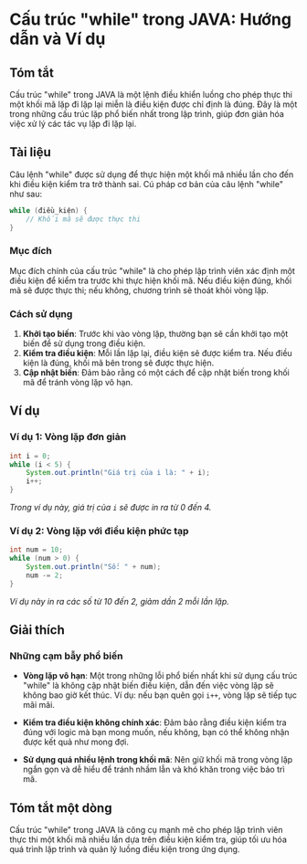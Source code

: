 <!--
Meta Description: # Cấu trúc "while" trong JAVA: Hướng dẫn và Ví dụ ## Tóm tắt Cấu trúc "while" trong JAVA là một lệnh điều khiển luồng cho phép thực thi một khối mã lặ...
Meta Keywords: lặp, điều, trong, kiện, while
-->

# Cấu trúc "while" trong JAVA: Hướng dẫn và Ví dụ

## Tóm tắt
Cấu trúc "while" trong JAVA là một lệnh điều khiển luồng cho phép thực thi một khối mã lặp đi lặp lại miễn là điều kiện được chỉ định là đúng. Đây là một trong những cấu trúc lặp phổ biến nhất trong lập trình, giúp đơn giản hóa việc xử lý các tác vụ lặp đi lặp lại.

## Tài liệu
Câu lệnh "while" được sử dụng để thực hiện một khối mã nhiều lần cho đến khi điều kiện kiểm tra trở thành sai. Cú pháp cơ bản của câu lệnh "while" như sau:

```java
while (điều_kiện) {
    // Khối mã sẽ được thực thi
}
```

### Mục đích
Mục đích chính của cấu trúc "while" là cho phép lập trình viên xác định một điều kiện để kiểm tra trước khi thực hiện khối mã. Nếu điều kiện đúng, khối mã sẽ được thực thi; nếu không, chương trình sẽ thoát khỏi vòng lặp.

### Cách sử dụng
1. **Khởi tạo biến**: Trước khi vào vòng lặp, thường bạn sẽ cần khởi tạo một biến để sử dụng trong điều kiện.
2. **Kiểm tra điều kiện**: Mỗi lần lặp lại, điều kiện sẽ được kiểm tra. Nếu điều kiện là đúng, khối mã bên trong sẽ được thực hiện.
3. **Cập nhật biến**: Đảm bảo rằng có một cách để cập nhật biến trong khối mã để tránh vòng lặp vô hạn.

## Ví dụ
### Ví dụ 1: Vòng lặp đơn giản

```java
int i = 0;
while (i < 5) {
    System.out.println("Giá trị của i là: " + i);
    i++;
}
```
*Trong ví dụ này, giá trị của `i` sẽ được in ra từ 0 đến 4.*

### Ví dụ 2: Vòng lặp với điều kiện phức tạp

```java
int num = 10;
while (num > 0) {
    System.out.println("Số: " + num);
    num -= 2;
}
```
*Ví dụ này in ra các số từ 10 đến 2, giảm dần 2 mỗi lần lặp.*

## Giải thích
### Những cạm bẫy phổ biến
- **Vòng lặp vô hạn**: Một trong những lỗi phổ biến nhất khi sử dụng cấu trúc "while" là không cập nhật biến điều kiện, dẫn đến việc vòng lặp sẽ không bao giờ kết thúc. Ví dụ: nếu bạn quên gọi `i++`, vòng lặp sẽ tiếp tục mãi mãi.
  
- **Kiểm tra điều kiện không chính xác**: Đảm bảo rằng điều kiện kiểm tra đúng với logic mà bạn mong muốn, nếu không, bạn có thể không nhận được kết quả như mong đợi.

- **Sử dụng quá nhiều lệnh trong khối mã**: Nên giữ khối mã trong vòng lặp ngắn gọn và dễ hiểu để tránh nhầm lẫn và khó khăn trong việc bảo trì mã.

## Tóm tắt một dòng
Cấu trúc "while" trong JAVA là công cụ mạnh mẽ cho phép lập trình viên thực thi một khối mã nhiều lần dựa trên điều kiện kiểm tra, giúp tối ưu hóa quá trình lập trình và quản lý luồng điều kiện trong ứng dụng.